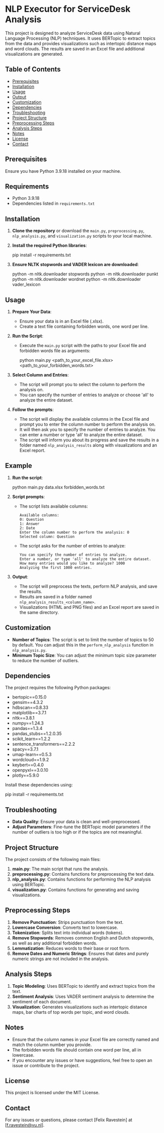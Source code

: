 # NLP Executor for ServiceDesk Analysis

This project is designed to analyze ServiceDesk data using Natural Language Processing (NLP) techniques. It uses BERTopic to extract topics from the data and provides visualizations such as intertopic distance maps and word clouds. The results are saved in an Excel file and additional visualizations are generated.

## Table of Contents

- [Prerequisites](#prerequisites)
- [Installation](#installation)
- [Usage](#usage)
- [Output](#output)
- [Customization](#customization)
- [Dependencies](#dependencies)
- [Troubleshooting](#troubleshooting)
- [Project Structure](#project-structure)
- [Preprocessing Steps](#preprocessing-steps)
- [Analysis Steps](#analysis-steps)
- [Notes](#notes)
- [License](#license)
- [Contact](#contact)

## Prerequisites

Ensure you have Python 3.9.18 installed on your machine.

## Requirements

- Python 3.9.18
- Dependencies listed in `requirements.txt`

## Installation

1. **Clone the repository** or download the `main.py`, `preprocessing.py`, `nlp_analysis.py`, and `visualization.py` scripts to your local machine.

2. **Install the required Python libraries**:

   pip install -r requirements.txt

3. **Ensure NLTK stopwords and VADER lexicon are downloaded**:

   python -m nltk.downloader stopwords
   python -m nltk.downloader punkt
   python -m nltk.downloader wordnet
   python -m nltk.downloader vader_lexicon

## Usage

1. **Prepare Your Data**:
    - Ensure your data is in an Excel file (.xlsx).
    - Create a text file containing forbidden words, one word per line.

2. **Run the Script**:
    - Execute the `main.py` script with the paths to your Excel file and forbidden words file as arguments:

      python main.py <path_to_your_excel_file.xlsx> <path_to_your_forbidden_words.txt>

3. **Select Column and Entries**:
    - The script will prompt you to select the column to perform the analysis on.
    - You can specify the number of entries to analyze or choose 'all' to analyze the entire dataset.

4. **Follow the prompts**:
    - The script will display the available columns in the Excel file and prompt you to enter the column number to perform the analysis on.
    - It will then ask you to specify the number of entries to analyze. You can enter a number or type 'all' to analyze the entire dataset.
    - The script will inform you about its progress and save the results in a folder named `nlp_analysis_results` along with visualizations and an Excel report.

## Example

1. **Run the script**:

   python main.py data.xlsx forbidden_words.txt

2. **Script prompts**:
    - The script lists available columns:
      ```
      Available columns:
      0: Question
      1: Answer
      2: Date
      Enter the column number to perform the analysis: 0
      Selected column: Question
      ```

    - The script asks for the number of entries to analyze:
      ```
      You can specify the number of entries to analyze.
      Enter a number, or type 'all' to analyze the entire dataset.
      How many entries would you like to analyze? 1000
      Analyzing the first 1000 entries.
      ```

3. **Output**:
    - The script will preprocess the texts, perform NLP analysis, and save the results.
    - Results are saved in a folder named `nlp_analysis_results_<column_name>`.
    - Visualizations (HTML and PNG files) and an Excel report are saved in the same directory.

## Customization

- **Number of Topics**: The script is set to limit the number of topics to 50 by default. You can adjust this in the `perform_nlp_analysis` function in `nlp_analysis.py`.
- **Minimum Topic Size**: You can adjust the minimum topic size parameter to reduce the number of outliers.

## Dependencies

The project requires the following Python packages:

- bertopic==0.15.0
- gensim==4.3.2
- hdbscan==0.8.33
- matplotlib==3.7.1
- nltk==3.8.1
- numpy==1.24.3
- pandas==1.3.4
- pandas_stubs==1.2.0.35
- scikit_learn==1.2.2
- sentence_transformers==2.2.2
- spacy==3.7.1
- umap-learn==0.5.3
- wordcloud==1.9.2
- keybert==0.4.0
- openpyxl==3.0.10
- plotly==5.9.0

Install these dependencies using:

   pip install -r requirements.txt

## Troubleshooting

- **Data Quality**: Ensure your data is clean and well-preprocessed.
- **Adjust Parameters**: Fine-tune the BERTopic model parameters if the number of outliers is too high or if the topics are not meaningful.

## Project Structure

The project consists of the following main files:

1. **main.py**: The main script that runs the analysis.
2. **preprocessing.py**: Contains functions for preprocessing the text data.
3. **nlp_analysis.py**: Contains functions for performing the NLP analysis using BERTopic.
4. **visualization.py**: Contains functions for generating and saving visualizations.

## Preprocessing Steps

1. **Remove Punctuation**: Strips punctuation from the text.
2. **Lowercase Conversion**: Converts text to lowercase.
3. **Tokenization**: Splits text into individual words (tokens).
4. **Remove Stopwords**: Removes common English and Dutch stopwords, as well as any additional forbidden words.
5. **Lemmatization**: Reduces words to their base or root form.
6. **Remove Dates and Numeric Strings**: Ensures that dates and purely numeric strings are not included in the analysis.

## Analysis Steps

1. **Topic Modeling**: Uses BERTopic to identify and extract topics from the text.
2. **Sentiment Analysis**: Uses VADER sentiment analysis to determine the sentiment of each document.
3. **Visualization**: Generates visualizations such as intertopic distance maps, bar charts of top words per topic, and word clouds.

## Notes

- Ensure that the column names in your Excel file are correctly named and match the column number you provide.
- The forbidden words file should contain one word per line, all in lowercase.
- If you encounter any issues or have suggestions, feel free to open an issue or contribute to the project.

## License

This project is licensed under the MIT License.

## Contact

For any issues or questions, please contact [Felix Ravestein] at [f.ravestein@vu.nl].
